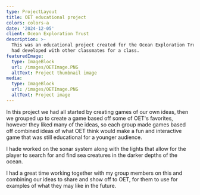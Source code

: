 ```yaml
---
type: ProjectLayout
title: OET educational project
colors: colors-a
date: '2024-12-05'
client: Ocean Exploration Trust
description: >-
  This was an educational project created for the Ocean Exploration Trust that I
  had developed with other classmates for a class.
featuredImage:
  type: ImageBlock
  url: /images/OETImage.PNG
  altText: Project thumbnail image
media:
  type: ImageBlock
  url: /images/OETImage.PNG
  altText: Project image
---
```

In this project we had all started by creating games of our own ideas, then we grouped up to create a game based off some of OET's favorites, however they liked many of the ideas, so each group made games based off combined ideas of what OET think would make a fun and interactive game that was still educational for a younger audience.

I hade worked on the sonar system along with the lights that allow for the player to search for and find sea creatures in the darker depths of the ocean.

I had a great time working together with my group members on this and combining our ideas to share and show off to OET, for them to use for examples of what they may like in the future.
